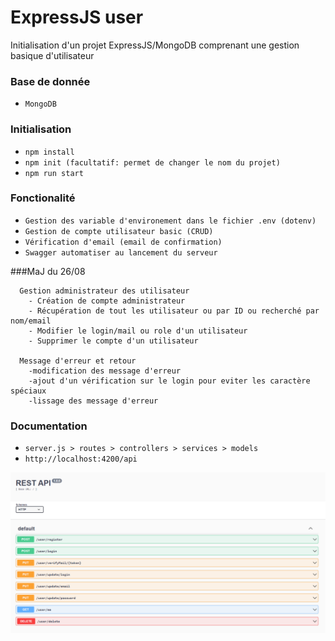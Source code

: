 # ExpressJS user

Initialisation d'un projet ExpressJS/MongoDB comprenant une gestion basique d'utilisateur

### Base de donnée

- ```MongoDB```

### Initialisation

- ```npm install```
- ```npm init (facultatif: permet de changer le nom du projet)```
- ```npm run start```

### Fonctionalité

- ```Gestion des variable d'environement dans le fichier .env (dotenv)```
- ```Gestion de compte utilisateur basic (CRUD)```
- ```Vérification d'email (email de confirmation)```
- ```Swagger automatiser au lancement du serveur```
  
 ###MaJ du 26/08
```
  Gestion administrateur des utilisateur
    - Création de compte administrateur
    - Récupération de tout les utilisateur ou par ID ou recherché par nom/email
    - Modifier le login/mail ou role d'un utilisateur
    - Supprimer le compte d'un utilisateur
    
  Message d'erreur et retour
    -modification des message d'erreur
    -ajout d'un vérification sur le login pour eviter les caractère spéciaux
    -lissage des message d'erreur
```

### Documentation

- ```server.js > routes > controllers > services > models```
- ```http://localhost:4200/api```

![Documentation Image](assets/swaggerView.png)